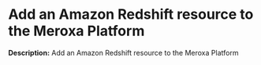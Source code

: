 # Add an Amazon Redshift resource to the Meroxa Platform

**Description:** Add an Amazon Redshift resource to the Meroxa Platform

